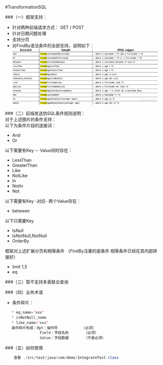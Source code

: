 #TransformationSQL

###（一）框架支持：
* 针对两种前端请求方式： GET / POST
* 针对日期问题处理
* 支持分页
* 对FindBy语法条件的全部支持，说明如下：
![avator](./2018081915450258.bmp)  


###（二）前端发送伪SQL条件规则说明：  
对于上述图片的条件支持：  
以下为条件片段的连接词：
* And
* Or

以下需要有Key -- Value同时存在：
* LessThan
* GreaterThan
* Like
* NotLike
* In
* NotIn
* Not

以下需要有Key -对应- 两个Value存在：
* between


以下只需要Key
* IsNull
* IsNotNull,NotNull
* OrderBy

框架对上述扩展分页和相等条件 （FindBy注重的是条件 相等条件已经在其内部拼接好）
* limit  1,5
* eq 

###（三）暂不支持多表联合查询

###（四）业务术语
* 条件碎片：  
```java
   * eq_name='xxx'
   * isNotNull_name
   * like_name='xxx'
   条件碎片构成：Opt：操作符           （必须）
                Field：字段名称       （必须）
                Value：字段数据       （不是必须）
```

###（五）如何使用  
```java
    查看 ./src/test/java/com/demo/IntegrateTest.class
```
